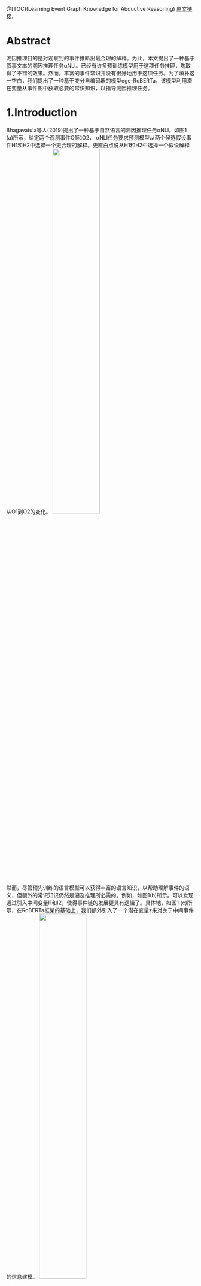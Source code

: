 @[TOC](Learning Event Graph Knowledge for Abductive Reasoning)
[原文链接](https://aclanthology.org/2021.acl-long.403.pdf).

# Abstract
溯因推理目的是对观察到的事件推断出最合理的解释。为此，本文提出了一种基于叙事文本的溯因推理任务αNLI。已经有许多预训练模型用于这项任务推理，均取得了不错的效果。然而，丰富的事件常识并没有很好地用于这项任务。为了填补这一空白，我们提出了一种基于变分自编码器的模型ege-RoBERTa，该模型利用潜在变量从事件图中获取必要的常识知识，以指导溯因推理任务。

#  1.Introduction
Bhagavatula等人(2019)提出了一种基于自然语言的溯因推理任务αNLI。如图1 (a)所示，给定两个观测事件O1和O2， αNLI任务要求预测模型从两个候选假设事件H1和H2中选择一个更合理的解释。更直白点说从H1和H2中选择一个假设解释从O1到O2的变化。
<img src="https://img-blog.csdnimg.cn/2c4871095c15477db137e8ba2b505f3a.png?x-oss-process=image#pic_center" width="50%"></img>

然而，尽管预先训练的语言模型可以获得丰富的语言知识，以帮助理解事件的语义，但额外的常识知识仍然是溯及推理所必需的。例如，如图1(b)所示。可以发现通过引入中间变量I1和I2，使得事件链的发展更具有逻辑了。具体地，如图1 (c)所示，在RoBERTa框架的基础上，我们额外引入了一个潜在变量z来对关于中间事件的信息建模。
<img src="https://img-blog.csdnimg.cn/2c82307273ac43dd8ec4c603d32362e0.png?x-oss-process=image#pic_center" width="50%"></img>

# 2.Background
## Problem Formalization
我们将溯因推理任务形式化为条件分布p(Y|O1,Hi, O2)，其中Hi∈{H1,H2}，和Y∈[0,1]是衡量Hi合理性的相关性得分。O1、O2和Hi形成事件时间序列O1 Hi O2。我们将事件序列表示为X=(O1,Hi, O2)。因此，考虑到事件顺序，我们进一步将溯因推理任务刻画为p(Y|X)。
## Event Graph
形式上，事件图可以表示为G={V, R}，其中V为节点集，R为边集。每个节点Vi∈V对应一个事件，而Rij∈R是有向边Vi→Vj，有权值Wij，表示Vj是Vi的后续事件的概率。从事件图中我们可以获得额外的常识知识:(1)中间事件，(2)事件之间的关系。
为了清晰起见，我们将这种事件序列定义为后验事件序列X '，其中X ' = (O1, I1,Hi, I2, O2)。X '内事件之间的关系可以用邻接矩阵A∈R5×5描述，每个元素使用事件图的边权值进行初始化，关于这里的权值，会在实验的部分加以介绍:
<img src="https://img-blog.csdnimg.cn/6974f223b01f451aacd19e0fd95b03da.png?x-oss-process=image#pic_center =350x100" alt="在这里插入图片描述" style="zoom:50%;" />
这样邻接矩阵A可以用来描述在X‘中两个事件的关系。

# 3.Ege-RoBERTa as a Conditional Variational Autoencoder Based Reasoning Framework
为此，我们引入一个潜在变量z，通过两个阶段的训练过程从事件图中学习这些知识。我们将ege-RoBERTa模型构建为一个条件变分自动编码器(CVAE)。具体来说，对于潜在变量z, ege-RoBERTa使用三个神经网络来表征条件分布P(Y|X):先验网络P θ(z|X)，认知网络qφ(z|X '， a)和神经似然网络Pθ(Y|X, z)。
## Pre-training Stage: Learning Event Graph
在预训练阶段，在一个预构建的基于事件图的Pseudo实例集上预先训练ege-RoBERTa，该Pseudo实例集包含关于中间事件和事件关系的丰富信息。
如图2 (a)所示，潜在变量z直接以X '和a为条件，因此可以利用z学习事件图知识。
<img src="https://img-blog.csdnimg.cn/5b4fbf00adc8432ebab9f63768eeecd4.png?x-oss-process=image#pic_center =300x200" alt="在这里插入图片描述" style="zoom:50%;" />

## Finetuning Stage: Adapt Event Graph
如图2 (b)所示，在微调阶段，ege-RoBERTa在没有附加信息X '和a的αNLI数据集上接受训练。在这个阶段，模型学习将捕获的事件图知识适应于溯因推理任务。那么如图2 (c)所示，经过两阶段的训练过程，ege-RoBERTa可以基于潜在变量z预测事件相关分数Y。
<img src="https://img-blog.csdnimg.cn/bdbb8973e2d648f295247204fb4df4aa.png?x-oss-process=image#pic_center =500x240" alt="在这里插入图片描述" style="zoom:50%;" />

# 4.Architecture of ege-RoBERTa
我们介绍了ege-RoBERTa的具体实现。除了RoBERTa框架，它还引入了四个模块:(1)一个聚合器，为X和X '内的任何事件提供表示;(2) pθ(z|X)的注意先验网络模型;(3)基于图神经网络建模的qφ(z|X '， a)识别网络;(4)合并将潜在变量z合并到RoBERTa框架中进行下游溯因推理任务。

<img src="https://img-blog.csdnimg.cn/3db69b3c094d49b2a48b5b6be0135883.png?x-oss-process=image#pic_center =600x600" alt="在这里插入图片描述" style="zoom:50%;" />

## Event Representation Aggregator
<img src="https://img-blog.csdnimg.cn/b54344b005bb4067b232ffe7395e8001.png?x-oss-process=image#pic_center =400x400" alt="在这里插入图片描述" style="zoom:50%;" />
给定一个由令牌组成的事件序列X，入到嵌入层嵌入表示如下：
<img src="https://img-blog.csdnimg.cn/95ca1c3fe1f94a7bb4b01dfbe9fbd1aa.png#pic_center =300x40" alt="在这里插入图片描述" style="zoom:50%;" />
而xjk是第j个事件中的第k个令牌，RoBERTa的transformer第m层将这些令牌编码为上下文化的分布式表示.
<img src="https://img-blog.csdnimg.cn/5067f7d7ee1c459890aa6a0b33d13d42.png#pic_center =400x40" alt="在这里插入图片描述" style="zoom:50%;" />
其中，hjk∈R1×d是第j个事件中第k个token的分布表示。
对于每一个事件的更深层次的表示为
<img src="https://img-blog.csdnimg.cn/76e244de5be641039a435341267ff042.png#pic_center =160x40" alt="在这里插入图片描述" style="zoom:50%;" />
采用多头注意机制(MultiAttn)从H(M)中选择信息，得到每个事件的表示:
<img src="https://img-blog.csdnimg.cn/e6ac70f8666e4e82b3d6e424d7993a49.png#pic_center =360x50" alt="在这里插入图片描述" style="zoom:50%;" />
这里的X为3个事件构成的序列，因此将Ex = {e1，e2，e3}最为最终表示。
同理X‘的情况与上文的描述一致，只是多了两个中间事件，变成5个事件的序列表示为Ex’。
这里的X‘进入到Event Graph中在事件图中获取到邻接矩阵A的相关信息。

## recognition Network
<img src="https://img-blog.csdnimg.cn/d6190bf143544e39b5bdc5f34f3715af.png?x-oss-process=image#pic_center =300x200" alt="在这里插入图片描述" style="zoom:50%;" />
识别网络基于EX '和A对qφ(z|X '， A)进行建模，其中EX '是X '内事件的表示。遵循传统的VAE，假设qφ(z|X '， A)为多元高斯分布
，即为多元正态分布:
<img src="https://img-blog.csdnimg.cn/1fe707c388ba4873b11a22f44d70d0d2.png#pic_center =360x60" alt="在这里插入图片描述" style="zoom:50%;" />
为了获得µ' (X '， A)，我们首先使用GNN将EX '和邻接矩阵A结合起来。
<img src="https://img-blog.csdnimg.cn/1c132cf120424a07a24e1cf17517951e.png#pic_center =320x50" alt="在这里插入图片描述" style="zoom:50%;" />
式中，σ(·)为s型函数;W(u)∈Rd×d为权值矩阵，E(u) '为关系信息更新的事件表示形式。
<img src="https://img-blog.csdnimg.cn/1fa83800eb7d496dafadf1eb585af71e.png#pic_center =400x50" alt="在这里插入图片描述" style="zoom:50%;" />
最后，为了估计µ' (X '， A)，我们使用读出函数g(·)聚合E(U) '中的信息，我们将g(·)设为一个均值池化操作:
<img src="https://img-blog.csdnimg.cn/cff9f627487c47c6a2ebc428787484c2.png#pic_center =360x50" alt="在这里插入图片描述" style="zoom:50%;" />

## Prior Network
<img src="https://img-blog.csdnimg.cn/c1c3926046e447d1b30080864c0e17bd.png?x-oss-process=image#pic_center =300x200" alt="在这里插入图片描述" style="zoom:50%;" />

与识别网络一样，pθ(z|X)也服从多元正态分布，但参数不同:
<img src="https://img-blog.csdnimg.cn/b619199c6da142f0a2d27177df2d2a1a.png#pic_center =360x50" alt="在这里插入图片描述" style="zoom:50%;" />
为了获得µ(X)，与识别网络不同，先验网络从使用多头自我注意更新EX开始:
<img src="https://img-blog.csdnimg.cn/d37e6c52b9824ca8b18ab97bb727cbac.png#pic_center =360x50" alt="在这里插入图片描述" style="zoom:50%;" />
然后执行一个额外的多头自我注意操作来获得更深层次的表示:
<img src="https://img-blog.csdnimg.cn/ebf3124dcb764f50a585adfb1cf842ea.png#pic_center =390x35" alt="在这里插入图片描述" style="zoom:50%;" />
最后，通过聚合E(U)的信息来估计µ(X):
<img src="https://img-blog.csdnimg.cn/77d16f3603264574b0c5c22fff656f19.png#pic_center =360x50" alt="在这里插入图片描述" style="zoom:50%;" />
其中g(·)是一个平均池化操作。

## Merger
合并模块将潜在变量z和事件的更新(深度)表示合并到RoBERTa帧的第n个转换器层，用于预测相关性评分。我们采用多头注意机制从z和E(U)中选择相关信息。
<img src="https://img-blog.csdnimg.cn/20291706401a413896071ecae859507e.png?x-oss-process=image#pic_center =360x300" alt="在这里插入图片描述" style="zoom: 50%;" />
具体来说，在训练前阶段:
<img src="https://img-blog.csdnimg.cn/ea52bf734e174039962f0ef3e4faa5d3.png#pic_center =360x50" alt="在这里插入图片描述" style="zoom:50%;" />
在预训练阶段和预测阶段的时候：

<img src="https://img-blog.csdnimg.cn/86d8a0d72f81491e88f84b0309462619.png#pic_center =360x50" alt="在这里插入图片描述" style="zoom:50%;" />
以* H(N)作为RoBERTa后续的第(N + 1)transformer层的输入，根据附加的事件图知识进行外推推理，输出相关分数Y。

# 5.Experiments
## αNLI Dataset

αNLI数据集在训练集、开发集和测试集上分别包含169,654、1,532和4,056个<o1、o2、h1、h2>四元组。<o1、o2、h1、h2>观察事件是从一个短篇故事语料库中收集的，而所有的假设事件都是通过众包独立生成的。
## Construction of Event Graph
VIST和TimeTravel都是由五句话组成的短篇故事。辅助数据集中共有121,326个句子。为了得到两个节点Vi和Vj之间的边权Wij，我们通过下一个句子预测任务对RoBERTa-large模型进行微调。我们将故事文本中相邻的句子组(例如，故事的[1,2]句，[4,5]句)定义为正向实例，将不相邻的句子组或倒序的句子组(例如故事的[1,3]句，[5,4]句)定义为负向实例。
## Event Graph Based Pseudo Instance Set for Pretraining ege-RoBERTa 
为了有效地利用事件图知识，我们引入了一组伪实例对ege-RoBERTa模型进行预训练。具体来说，在辅助数据集中有一个五句话的故事，如表1所示，我们将故事的第1句和第5句分别定义为两个观察事件，第3句定义为假设事件，第2句和第4句定义为中间事件。这样就可以得到伪实例的后验事件序列X '和事件序列X。另外，给定X '，我们利用事件图的边权初始化邻接矩阵A的元素，并对A进行缩放，使其行和等于1。
<img src="https://img-blog.csdnimg.cn/76870fe12d7d4354bdc3b0d25e106941.png?x-oss-process=image#pic_center =500x220" alt="在这里插入图片描述" style="zoom:50%;" />

## Result
<img src="https://img-blog.csdnimg.cn/ad38e777aaaa46a8be3e7792bc7c10e5.png?x-oss-process=image#pic_center =600x400" alt="在这里插入图片描述" style="zoom: 50%;" />
从图中我们可以看的出来，与SVM和Infersent相比较，其他几个预训练的语言模型效果要明显更好一些。其中Baseline是RoBERTa-large。本文提出的模型ege-RoBERTa-large效果比目前最新的模型RoBERTa-GPT-MHKA的效果还要好一些，由于已经很接近人类的效果，此时的极小提升都是很困难的。
<img src="https://img-blog.csdnimg.cn/4492162485fb44a399a39ed0541d0829.png?x-oss-process=image#pic_center =360x140" alt="在这里插入图片描述" style="zoom:50%;" />
消融实验中，去除中间事件以及矩阵关系效果都是有所下降的。足见常识带来的效果提升。
<img src="https://img-blog.csdnimg.cn/3276912239744821b7e92c0e1495ec85.png?x-oss-process=image#pic_center =450x180" alt="讨论" style="zoom:50%;" />
对于X’的形式，在前文中提到理想的五元组状态是符合人类的思维逻辑的，在实验中也表明这样的假设效果是最好的，此外，相较于没有使用常识，使用常识的部分均是有一定的效果提升的。

# Conclusion

在本文中，我们提出了一个基于变分自编码器的框架ege-RoBERTa，该框架具有两个阶段的溯因推理任务训练过程。在预训练阶段，ege-RoBERTa能够通过潜变量从事件图中学习常识知识，然后在接下来的阶段，学习到的事件图知识可以适应溯因推理任务。实验结果表明，αNLI任务的性能较基线有所提高。
